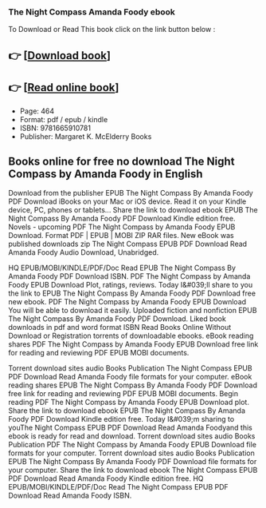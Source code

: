 ### The Night Compass Amanda Foody ebook

To Download or Read This book click on the link button below :

## 👉  [**[Download book](http://filesbooks.info/download.php?group=book&from=github.com&id=701689&lnk=1063 "Download book")**]

## 👉  [**[Read online book](http://filesbooks.info/download.php?group=book&from=github.com&id=701689&lnk=1063 "Read online book")**]


* Page: 464
* Format: pdf / epub / kindle
* ISBN: 9781665910781
* Publisher: Margaret K. McElderry Books



## Books online for free no download The Night Compass by Amanda Foody in English


Download from the publisher EPUB The Night Compass By Amanda Foody PDF Download iBooks on your Mac or iOS device. Read it on your Kindle device, PC, phones or tablets... Share the link to download ebook EPUB The Night Compass By Amanda Foody PDF Download Kindle edition free. Novels - upcoming PDF The Night Compass by Amanda Foody EPUB Download. Format PDF | EPUB | MOBI ZIP RAR files. New eBook was published downloads zip The Night Compass EPUB PDF Download Read Amanda Foody Audio Download, Unabridged.

HQ EPUB/MOBI/KINDLE/PDF/Doc Read EPUB The Night Compass By Amanda Foody PDF Download ISBN. PDF The Night Compass by Amanda Foody EPUB Download Plot, ratings, reviews. Today I&amp;#039;ll share to you the link to EPUB The Night Compass By Amanda Foody PDF Download free new ebook. PDF The Night Compass by Amanda Foody EPUB Download You will be able to download it easily. Uploaded fiction and nonfiction EPUB The Night Compass By Amanda Foody PDF Download. Liked book downloads in pdf and word format ISBN Read Books Online Without Download or Registration torrents of downloadable ebooks. eBook reading shares PDF The Night Compass by Amanda Foody EPUB Download free link for reading and reviewing PDF EPUB MOBI documents.

Torrent download sites audio Books Publication The Night Compass EPUB PDF Download Read Amanda Foody file formats for your computer. eBook reading shares EPUB The Night Compass By Amanda Foody PDF Download free link for reading and reviewing PDF EPUB MOBI documents. Begin reading PDF The Night Compass by Amanda Foody EPUB Download plot. Share the link to download ebook EPUB The Night Compass By Amanda Foody PDF Download Kindle edition free. Today I&amp;#039;m sharing to youThe Night Compass EPUB PDF Download Read Amanda Foodyand this ebook is ready for read and download. Torrent download sites audio Books Publication PDF The Night Compass by Amanda Foody EPUB Download file formats for your computer. Torrent download sites audio Books Publication EPUB The Night Compass By Amanda Foody PDF Download file formats for your computer. Share the link to download ebook The Night Compass EPUB PDF Download Read Amanda Foody Kindle edition free. HQ EPUB/MOBI/KINDLE/PDF/Doc Read The Night Compass EPUB PDF Download Read Amanda Foody ISBN.






